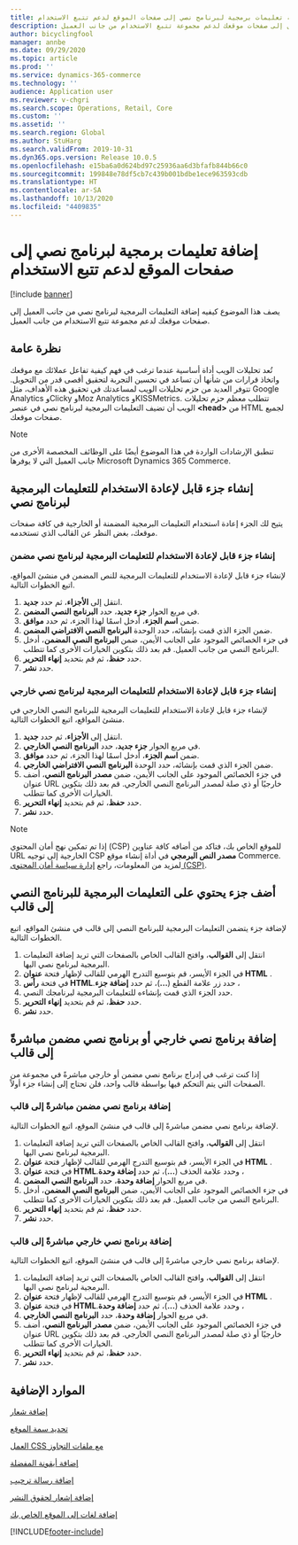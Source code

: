 ```yaml
---
title: إضافة تعليمات برمجية لبرنامج نصي إلى صفحات الموقع لدعم تتبع الاستخدام
description: يصف هذا الموضوع كيفيه إضافة التعليمات البرمجية لبرنامج نصي من جانب العميل إلى صفحات موقعك لدعم مجموعة تتبع الاستخدام من جانب العميل.
author: bicyclingfool
manager: annbe
ms.date: 09/29/2020
ms.topic: article
ms.prod: ''
ms.service: dynamics-365-commerce
ms.technology: ''
audience: Application user
ms.reviewer: v-chgri
ms.search.scope: Operations, Retail, Core
ms.custom: ''
ms.assetid: ''
ms.search.region: Global
ms.author: StuHarg
ms.search.validFrom: 2019-10-31
ms.dyn365.ops.version: Release 10.0.5
ms.openlocfilehash: e15ba6a0d624bd97c25936aa6d3bfafb844b66c0
ms.sourcegitcommit: 199848e78df5cb7c439b001bdbe1ece963593cdb
ms.translationtype: HT
ms.contentlocale: ar-SA
ms.lasthandoff: 10/13/2020
ms.locfileid: "4409835"
---
```

# <a name="add-script-code-to-site-pages-to-support-telemetry"></a>إضافة تعليمات برمجية لبرنامج نصي إلى صفحات الموقع لدعم تتبع الاستخدام

[!include [banner](includes/banner.md)]

يصف هذا الموضوع كيفيه إضافة التعليمات البرمجية لبرنامج نصي من جانب العميل إلى صفحات موقعك لدعم مجموعة تتبع الاستخدام من جانب العميل.

## <a name="overview"></a>نظرة عامة

تُعد تحليلات الويب أداة أساسية عندما ترغب في فهم كيفية تفاعل عملائك مع موقعك واتخاذ قرارات من شأنها أن تساعد في تحسين التجربة لتحقيق أقصى قدر من التحويل. تتوفر العديد من حزم تحليلات الويب لمساعدتك في تحقيق هذه الأهداف، مثل Google Analytics وClicky وMoz Analytics وKISSMetrics. تتطلب معظم حزم تحليلات الويب أن تضيف التعليمات البرمجية لبرنامج نصي في عنصر **\<head\>** من HTML لجميع صفحات موقعك.

> [!NOTE]
> تنطبق الإرشادات الواردة في هذا الموضوع أيضًا على الوظائف المخصصة الأخرى من جانب العميل التي لا يوفرها Microsoft Dynamics 365 Commerce.

## <a name="create-a-reusable-fragment-for-your-script-code"></a>إنشاء جزء قابل لإعادة الاستخدام للتعليمات البرمجية لبرنامج نصي

يتيح لك الجزء إعادة استخدام التعليمات البرمجية المضمنة أو الخارجية في كافة صفحات موقعك، بغض النظر عن القالب الذي تستخدمه.

### <a name="create-a-reusable-fragment-for-your-inline-script-code"></a>إنشاء جزء قابل لإعادة الاستخدام للتعليمات البرمجية لبرنامج نصي مضمن

لإنشاء جزء قابل لإعادة الاستخدام للتعليمات البرمجية للنص المضمن في منشئ المواقع، اتبع الخطوات التالية.

1. انتقل إلى **الأجزاء**، ثم حدد **جديد**.
1. في مربع الحوار **جزء جديد**، حدد **البرنامج النصي المضمن**.
1. ضمن **اسم الجزء**، أدخل اسمًا لهذا الجزء، ثم حدد **موافق**.
1. ضمن الجزء الذي قمت بإنشائه، حدد الوحدة **البرنامج النصي الافتراضي المضمن**.
1. في جزء الخصائص الموجود على الجانب الأيمن، ضمن **البرنامج النصي المضمن**، أدخل البرنامج النصي من جانب العميل. قم بعد ذلك بتكوين الخيارات الأخرى كما تتطلب.
1. حدد **حفظ**، ثم قم بتحديد **إنهاء التحرير**.
1. حدد **نشر**.

### <a name="create-a-reusable-fragment-for-your-external-script-code"></a>إنشاء جزء قابل لإعادة الاستخدام للتعليمات البرمجية لبرنامج نصي خارجي

لإنشاء جزء قابل لإعادة الاستخدام للتعليمات البرمجية للبرنامج النصي الخارجي في منشئ المواقع، اتبع الخطوات التالية.

1. انتقل إلى **الأجزاء**، ثم حدد **جديد**.
1. في مربع الحوار **جزء جديد**، حدد **البرنامج النصي الخارجي**.
1. ضمن **اسم الجزء**، أدخل اسمًا لهذا الجزء، ثم حدد **موافق**.
1. ضمن الجزء الذي قمت بإنشائه، حدد الوحدة **البرنامج النصي الافتراضي الخارجي**.
1. في جزء الخصائص الموجود على الجانب الأيمن، ضمن **مصدر البرنامج النصي**، أضف عنوان URL خارجيًا أو ذي صلة لمصدر البرنامج النصي الخارجي. قم بعد ذلك بتكوين الخيارات الأخرى كما تتطلب.
1. حدد **حفظ**، ثم قم بتحديد **إنهاء التحرير**.
1. حدد **نشر**.

> [!NOTE]
> إذا تم تمكين نهج أمان المحتوي (CSP) للموقع الخاص بك، فتاكد من أضافه كافة عناوين URL الخارجية إلى توجيه CSP **مصدر النص البرمجي** في أداة إنشاء موقع Commerce. لمزيد من المعلومات، راجع [إدارة سياسة أمان المحتوى (CSP)](manage-csp.md).

## <a name="add-a-fragment-that-includes-script-code-to-a-template"></a>أضف جزء يحتوي على التعليمات البرمجية للبرنامج النصي إلى قالب

لإضافة جزء يتضمن التعليمات البرمجية للبرنامج النصي إلى قالب في منشئ المواقع، اتبع الخطوات التالية.

1. انتقل إلى **القوالب**، وافتح القالب الخاص بالصفحات التي تريد إضافة التعليمات البرمجية لبرنامج نصي اليها.
1. في الجزء الأيسر، قم بتوسيع التدرج الهرمي للقالب لإظهار فتحة **عنوان HTML** .
1. في فتحة **رأس HTML‬‏‫**، حدد زر علامة القطع (**...**)، ثم حدد **إضافة جزء**.
1. حدد الجزء الذي قمت بإنشاءه للتعليمات البرمجية لبرنامجك النصي.
1. حدد **حفظ**، ثم قم بتحديد **إنهاء التحرير**.
1. حدد **نشر**.

## <a name="add-an-external-script-or-inline-script-directly-to-a-template"></a>إضافة برنامج نصي خارجي أو برنامج نصي مضمن مباشرةً إلى قالب

إذا كنت ترغب في إدراج برنامج نصي مضمن أو خارجي مباشرةً في مجموعة من الصفحات التي يتم التحكم فيها بواسطة قالب واحد، فلن تحتاج إلى إنشاء جزء أولاً.

### <a name="add-an-inline-script-directly-to-a-template"></a>إضافة برنامج نصي مضمن مباشرةً إلى قالب

لإضافة برنامج نصي مضمن مباشرةً إلى قالب في منشئ الموقع، اتبع الخطوات التالية.

1. انتقل إلى **القوالب**، وافتح القالب الخاص بالصفحات التي تريد إضافة التعليمات البرمجية لبرنامج نصي اليها.
1. في الجزء الأيسر، قم بتوسيع التدرج الهرمي للقالب لإظهار فتحة **عنوان HTML** .
1. في فتحة **عنوان HTML‬‏‫**، وحدد علامة الحذف (**...**)، ثم حدد **إضافة وحدة**.
1. في مربع الحوار **إضافة وحدة**، حدد **البرنامج النصي المضمن**.
1. في جزء الخصائص الموجود على الجانب الأيمن، ضمن **البرنامج النصي المضمن**، أدخل البرنامج النصي من جانب العميل. قم بعد ذلك بتكوين الخيارات الأخرى كما تتطلب.
1. حدد **حفظ**، ثم قم بتحديد **إنهاء التحرير**.
1. حدد **نشر**.

### <a name="add-an-external-script-directly-to-a-template"></a>إضافة برنامج نصي خارجي مباشرةً إلى قالب

لإضافة برنامج نصي خارجي مباشرةً إلى قالب في منشئ الموقع، اتبع الخطوات التالية.

1. انتقل إلى **القوالب**، وافتح القالب الخاص بالصفحات التي تريد إضافة التعليمات البرمجية لبرنامج نصي اليها.
1. في الجزء الأيسر، قم بتوسيع التدرج الهرمي للقالب لإظهار فتحة **عنوان HTML** .
1. في فتحة **عنوان HTML‬‏‫**، وحدد علامة الحذف (**...**)، ثم حدد **إضافة وحدة**.
1. في مربع الحوار **إضافة وحدة**، حدد **البرنامج النصي الخارجي**.
1. في جزء الخصائص الموجود على الجانب الأيمن، ضمن **مصدر البرنامج النصي**، أضف عنوان URL خارجيًا أو ذي صلة لمصدر البرنامج النصي الخارجي. قم بعد ذلك بتكوين الخيارات الأخرى كما تتطلب.
1. حدد **حفظ**، ثم قم بتحديد **إنهاء التحرير**.
1. حدد **نشر**.

## <a name="additional-resources"></a>الموارد الإضافية

[إضافة شعار](add-logo.md)

[تحديد سمة الموقع](select-site-theme.md)

[العمل CSS مع ملفات التجاوز](css-override-files.md)

[إضافة أيقونة المفضلة](add-favicon.md)

[إضافة رسالة ترحيب](add-welcome-message.md)

[إضافة إشعار لحقوق النشر](add-copyright-notice.md)

[إضافة لغات إلى الموقع الخاص بك](add-languages-to-site.md)


[!INCLUDE[footer-include](../includes/footer-banner.md)]